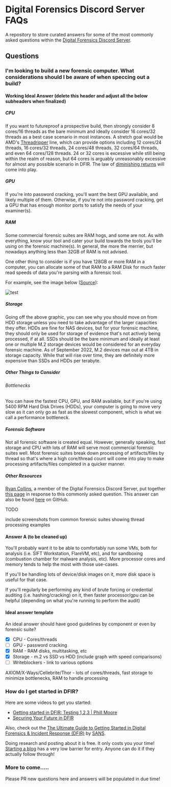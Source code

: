 # Digital Forensics Discord Server FAQs

A repository to store curated answers for some of the most commonly asked questions within the [Digital Forensics Discord Server](https://discord.com/servers/digital-forensics-427876741990711298).

## Questions

### I'm looking to build a new forensic computer. What considerations should I be aware of when speccing out a build?

#### Working Ideal Answer (delete this header and adjust all the below subheaders when finalized)

##### CPU

If you want to futureproof a prospective build, then strongly consider 8 cores/16 threads as the bare minimum and ideally consider 16 cores/32 threads as a best case scenario in most instances. A stretch goal would be AMD's [Threadripper](https://en.wikipedia.org/wiki/List_of_AMD_Ryzen_processors) line, which can provide options including 12 cores/24 threads, 16 cores/32 threads, 24 cores/48 threads, 32 cores/64 threads, and even 64 cores/128 threads. 24 or 32 cores is excessive while still being within the realm of reason, but 64 cores is arguably unreasonably excessive for almost any possible scenario in DFIR. The law of [diminishing returns](https://en.wikipedia.org/wiki/Diminishing_returns) will come into play.

##### GPU

If you're into password cracking, you'll want the best GPU available, and likely multiple of them. Otherwise, if you're not into password cracking, get a GPU that has enough monitor ports to satisfy the needs of your examiner(s). 

##### RAM

Some commercial forensic suites are RAM hogs, and some are not. As with everything, know your tool and cater your build towards the tools you'll be using on the forensic machine(s). In general, the more the merrier, but nowadays anything less than 32GB of RAM is not advised. 

One other thing to consider is if you have 128GB or more RAM in a computer, you can allocate some of that RAM to a RAM Disk for much faster read speeds of data you're parsing with a forensic tool. 

For example, see the image below ([Source](https://www.geckoandfly.com/21507/ramdisk-virtual-disk-memory/)):

![test](https://th.bing.com/th/id/R.34637985be3be016f7e3d389a3fff608?rik=Yrmd%2bSaad7ML3A&riu=http%3a%2f%2fcdn3.geckoandfly.com%2fwp-content%2fuploads%2f2016%2f06%2fram-disk-comparison-830x272.jpg&ehk=xexSnn5iW0JRfONzt3Hx34BZzCWDLDpYsNSyeXhq%2fWQ%3d&risl=&pid=ImgRaw&r=0)

##### Storage

Going off the above graphic, you can see why you should move on from HDD storage unless you need to take advantage of the larger capacities they offer. HDDs are fine for NAS devices, but for your forensic machine, they should only be used for storage of evidence that's not actively being processed, if at all. SSDs should be the bare minimum and ideally at least one or multiple M.2 storage devices would be considered for an everyday forensic machine. As of September 2022, M.2 devices max out at 4TB in storage capacity. While that will rise over time, they are definitely more expensive than SSDs and HDDs per terabyte. 

##### Other Things to Consider

###### Bottlenecks

You can have the fastest CPU, GPU, and RAM available, but if you're using 5400 RPM Hard Disk Drives (HDDs), your computer is going to move very slow as it can only go as fast as the slowest component, which is what we call a performance bottleneck.

##### Forensic Software

Not all forensic software is created equal. However, generally speaking, fast storage and CPU with lots of RAM will serve most commercial forensic suites well. Most forensic suites break down processing of artifacts/files by thread so that's where a high core/thread count will come into play to make processing artifacts/files completed in a quicker manner.

##### Other Resources

[Ryan Collins](https://github.com/ryancollins-dev), a member of the Digital Forensics Discord Server, put together [this page](https://ryd3v.rocks/posts/wrkstnbuild) in response to this commonly asked question. This answer can also be found [here](https://github.com/Digital-Forensics-Discord-Server/FrequentlyAskedDFIRQuestions/blob/main/wrkstnbuild.md) on GitHub.

TODO

include screenshots from common forensic suites showing thread processing examples

#### Answer A (to be cleaned up)

You'll probably want it to be able to comfortably run some VMs, both for analysis (i.e. SIFT Workstation, FlareVM, etc), and for sandboxing (combustion chamber for malware analysis, etc).  More processor cores and memory tends to help the most with those use-cases.

If you'll be handling lots of device/disk images on it, more disk space is useful for that case.

If you'll regularly be performing any kind of brute forcing or credential auditing (i.e. hashing/cracking) on it, then faster processor/gpu can be helpful (depending on what you're running to perform the audit)

#### Ideal answer template

An ideal answer should have good guidelines by component or even by forensic suite?

* [x] CPU - Cores/threads
* [ ] GPU - password cracking
* [x] RAM - RAM disks, multitasking, etc
* [x] Storage - m.2 vs SSD vs HDD (include graph with speed comparisons)
* [ ] Writeblockers - link to various options

AXIOM/X-Ways/Cellebrite/Thor - lots of cores/threads, fast storage to minimize bottlenecks, RAM to handle processing

### How do I get started in DFIR?

Here are some videos to get you started:

* [Getting started in DFIR: Testing 1,2,3 | Phill Moore](https://youtu.be/-IUJnDs6rbE)
* [Securing Your Future in DFIR](https://www.youtube.com/watch?v=H-735uP9nFg)

Also, check out the [The Ultimate Guide to Getting Started in Digital Forensics & Incident Response (DFIR)](https://www.sans.org/white-papers/ultimate-guide-getting-started-digital-forensics-incident-response/) by [SANS](https://www.sans.org/). 

Doing research and posting about it is free. It only costs you your time! [Starting a blog](https://thisweekin4n6.com/starting-a-blog/) has a very low barrier for entry. Anyone can do it if they actually follow through!

### More to come.....

Please PR new questions here and answers will be populated in due time!
